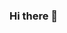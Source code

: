 ### Hi there 👋

<!--
**IrinaConstant/IrinaConstant** is a ✨ _special_ ✨ repository because its `README.md` (this file) appears on your GitHub profile.

Here are some ideas to get you started:

### :airplane: :rocket: :helicopter: I've worked as the structural stress engineer for 6 years
- :clipboard: Now I'm dreaming about connecting Machine Learning and classical structural engineering
- :bulb: Let's see together what will be created
- 👯 I’m looking to collaborate on this area of knowllege
- 🤔 I’m opening for work
- 💬 Ask me more about my skill and experience
